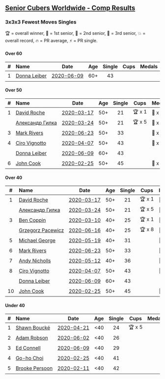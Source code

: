 <style>table {white-space: nowrap;}</style>

## [Senior Cubers Worldwide - Comp Results](/scw-comp/results/)
### 3x3x3 Fewest Moves Singles

🏆 = overall winner, 🥇 = 1st senior, 🥈 = 2nd senior, 🥉 = 3rd senior, 💥 = overall record, 🔥 = PR average, ⚡ = PR single.

#### Over 60

| # | Name | Date | Age | Single | Cups | Medals | Achievements | Solution |
| :--: | :-- | :--: | :--: | :--: | :--: | :-- | :-- | :-- |
| 1 | [Donna Leiber](../../persons/donna_leiber/333fm.md) | [2020-06-09](2020-06-09.md) | 60+ | 43 |  |  | 💥 x 2, ⚡ x 2 | [Link](https://www.facebook.com/events/855783411578420/permalink/859012521255509/) |

#### Over 50

| # | Name | Date | Age | Single | Cups | Medals | Achievements | Solution |
| :--: | :-- | :--: | :--: | :--: | :--: | :-- | :-- | :-- |
| 1 | [David Roche](../../persons/david_roche/333fm.md) | [2020-03-17](2020-03-17.md) | 50+ | 21 | 🏆 x 1 | 🥇 x 3, 🥈 x 5, 🥉 x 4 | 💥 x 3, ⚡ x 4 | [Link](https://www.facebook.com/events/210706923625115/permalink/211706620191812/) |
| | [Александр Гилка](../../persons/александр_гилка/333fm.md) | [2020-03-24](2020-03-24.md) | 50+ | 21 | 🏆 x 5 | 🥇 x 5, 🥈 x 1 | 💥 x 2, ⚡ x 3 | [Link](https://www.facebook.com/events/500266387310754/permalink/500800967257296/) |
| 3 | [Mark Rivers](../../persons/mark_rivers/333fm.md) | [2020-06-23](2020-06-23.md) | 50+ | 33 |  | 🥈 x 1, 🥉 x 2 | ⚡ x 2 | [Link](https://www.facebook.com/events/284763775909443/permalink/288504812202006/) |
| 4 | [Ciro Vignotto](../../persons/ciro_vignotto/333fm.md) | [2020-04-07](2020-04-07.md) | 50+ | 43 |  | 🥉 x 1 | ⚡ x 1 | [Link](https://www.facebook.com/events/253518435802861/permalink/253716005783104/) |
| | [Donna Leiber](../../persons/donna_leiber/333fm.md) | [2020-06-09](2020-06-09.md) | 60+ | 43 |  |  | 💥 x 2, ⚡ x 2 | [Link](https://www.facebook.com/events/855783411578420/permalink/859012521255509/) |
| 6 | [John Cook](../../persons/john_cook/333fm.md) | [2020-02-25](2020-02-25.md) | 50+ | 45 |  | 🥉 x 2 | ⚡ x 3 | [Link](https://www.facebook.com/events/215751886207638/permalink/217422122707281/) |

#### Over 40

| # | Name | Date | Age | Single | Cups | Medals | Achievements | Solution |
| :--: | :-- | :--: | :--: | :--: | :--: | :-- | :-- | :-- |
| 1 | [David Roche](../../persons/david_roche/333fm.md) | [2020-03-17](2020-03-17.md) | 50+ | 21 | 🏆 x 1 | 🥇 x 3, 🥈 x 5, 🥉 x 4 | 💥 x 3, ⚡ x 4 | [Link](https://www.facebook.com/events/210706923625115/permalink/211706620191812/) |
| | [Александр Гилка](../../persons/александр_гилка/333fm.md) | [2020-03-24](2020-03-24.md) | 50+ | 21 | 🏆 x 5 | 🥇 x 5, 🥈 x 1 | 💥 x 2, ⚡ x 3 | [Link](https://www.facebook.com/events/500266387310754/permalink/500800967257296/) |
| 3 | [Ben Coppin](../../persons/ben_coppin/333fm.md) | [2020-03-10](2020-03-10.md) | 40+ | 25 | 🏆 x 1 | 🥇 x 1, 🥈 x 3, 🥉 x 2 | ⚡ x 2 | [Link](https://www.facebook.com/events/640532176759268/permalink/641063233372829/) |
| | [Grzegorz Pacewicz](../../persons/grzegorz_pacewicz/333fm.md) | [2020-06-16](2020-06-16.md) | 40+ | 25 | 🏆 x 8 | 🥇 x 12, 🥈 x 5, 🥉 x 1 | 💥 x 1, ⚡ x 3 | [Link](https://www.facebook.com/events/753945178677521/permalink/756398248432214/) |
| 5 | [Michael George](../../persons/michael_george/333fm.md) | [2020-05-19](2020-05-19.md) | 40+ | 31 |  | 🥇 x 1, 🥈 x 4, 🥉 x 3 | ⚡ x 3 | [Link](https://www.facebook.com/events/568280284126471/permalink/569029154051584/) |
| 6 | [Mark Rivers](../../persons/mark_rivers/333fm.md) | [2020-06-23](2020-06-23.md) | 50+ | 33 |  | 🥈 x 1, 🥉 x 2 | ⚡ x 2 | [Link](https://www.facebook.com/events/284763775909443/permalink/288504812202006/) |
| 7 | [Andy Nicholls](../../persons/andy_nicholls/333fm.md) | [2020-05-12](2020-05-12.md) | 40+ | 36 |  | 🥉 x 3 | ⚡ x 2 | [Link](https://www.facebook.com/events/2563130363933815/permalink/2563245993922252/) |
| 8 | [Ciro Vignotto](../../persons/ciro_vignotto/333fm.md) | [2020-04-07](2020-04-07.md) | 50+ | 43 |  | 🥉 x 1 | ⚡ x 1 | [Link](https://www.facebook.com/events/253518435802861/permalink/253716005783104/) |
| | [Donna Leiber](../../persons/donna_leiber/333fm.md) | [2020-06-09](2020-06-09.md) | 60+ | 43 |  |  | 💥 x 2, ⚡ x 2 | [Link](https://www.facebook.com/events/855783411578420/permalink/859012521255509/) |
| 10 | [John Cook](../../persons/john_cook/333fm.md) | [2020-02-25](2020-02-25.md) | 50+ | 45 |  | 🥉 x 2 | ⚡ x 3 | [Link](https://www.facebook.com/events/215751886207638/permalink/217422122707281/) |

#### Under 40

| # | Name | Date | Age | Single | Cups | Medals | Achievements | Solution |
| :--: | :-- | :--: | :--: | :--: | :--: | :-- | :-- | :-- |
| 1 | [Shawn Boucké](../../persons/shawn_boucke/333fm.md) | [2020-04-21](2020-04-21.md) | <40 | 24 | 🏆 x 5 |  | 💥 x 1, ⚡ x 4 | [Link](https://www.facebook.com/events/573932290186676/permalink/574620073451231/) |
| 2 | [Adam Robson](../../persons/adam_robson/333fm.md) | [2020-06-02](2020-06-02.md) | <40 | 26 |  |  | ⚡ x 4 | [Link](https://www.facebook.com/events/3920457157996941/permalink/3937885802920743/) |
| 3 | [Ed Connell](../../persons/ed_connell/333fm.md) | [2020-06-09](2020-06-09.md) | <40 | 29 |  |  | ⚡ x 4 | [Link](https://www.facebook.com/events/855783411578420/permalink/856819448141483/) |
| 4 | [Go-ho Choi](../../persons/go_ho_choi/333fm.md) | [2020-02-25](2020-02-25.md) | <40 | 41 |  |  | ⚡ x 1 | [Link](https://www.facebook.com/events/215751886207638/permalink/216681586114668/) |
| 5 | [Brooke Persoon](../../persons/brooke_persoon/333fm.md) | [2020-02-11](2020-02-11.md) | <40 | 42 |  |  | ⚡ x 1 | [Link](https://www.facebook.com/groups/1604105099735401/permalink/2138923996253506/) |


<!-- Global site tag (gtag.js) - Google Analytics -->
<script async src="https://www.googletagmanager.com/gtag/js?id=UA-86348435-3"></script>
<script>window.dataLayer = window.dataLayer || []; function gtag() {dataLayer.push(arguments);} gtag('js', new Date()); gtag('config', 'UA-86348435-3');</script>
